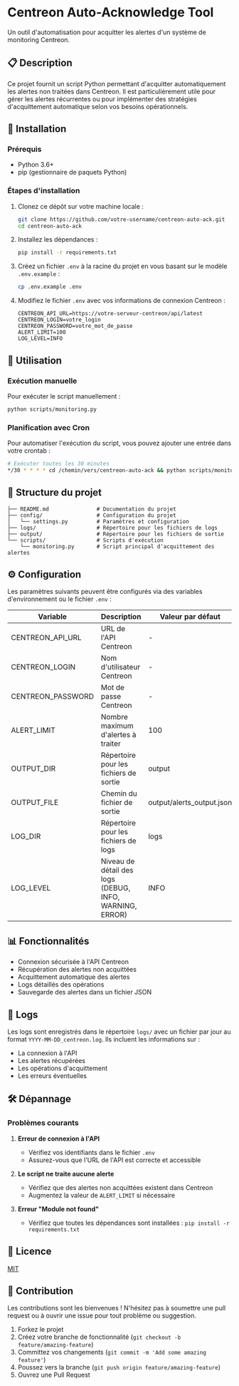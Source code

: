 # Centreon Auto-Acknowledge Tool

Un outil d'automatisation pour acquitter les alertes d'un système de monitoring Centreon.

## 📋 Description

Ce projet fournit un script Python permettant d'acquitter automatiquement les alertes non traitées dans Centreon. Il est particulièrement utile pour gérer les alertes récurrentes ou pour implémenter des stratégies d'acquittement automatique selon vos besoins opérationnels.

## 🔧 Installation

### Prérequis

- Python 3.6+
- pip (gestionnaire de paquets Python)

### Étapes d'installation

1. Clonez ce dépôt sur votre machine locale :
   ```bash
   git clone https://github.com/votre-username/centreon-auto-ack.git
   cd centreon-auto-ack
   ```

2. Installez les dépendances :
   ```bash
   pip install -r requirements.txt
   ```

3. Créez un fichier `.env` à la racine du projet en vous basant sur le modèle `.env.example` :
   ```bash
   cp .env.example .env
   ```

4. Modifiez le fichier `.env` avec vos informations de connexion Centreon :
   ```
   CENTREON_API_URL=https://votre-serveur-centreon/api/latest
   CENTREON_LOGIN=votre_login
   CENTREON_PASSWORD=votre_mot_de_passe
   ALERT_LIMIT=100
   LOG_LEVEL=INFO
   ```

## 🚀 Utilisation

### Exécution manuelle

Pour exécuter le script manuellement :

```bash
python scripts/monitoring.py
```

### Planification avec Cron

Pour automatiser l'exécution du script, vous pouvez ajouter une entrée dans votre crontab :

```bash
# Exécuter toutes les 30 minutes
*/30 * * * * cd /chemin/vers/centreon-auto-ack && python scripts/monitoring.py >> /var/log/centreon-auto-ack.log 2>&1
```

## 📁 Structure du projet

```
├── README.md               # Documentation du projet
├── config/                 # Configuration du projet
│   └── settings.py         # Paramètres et configuration
├── logs/                   # Répertoire pour les fichiers de logs
├── output/                 # Répertoire pour les fichiers de sortie
└── scripts/                # Scripts d'exécution
    └── monitoring.py       # Script principal d'acquittement des alertes
```

## ⚙️ Configuration

Les paramètres suivants peuvent être configurés via des variables d'environnement ou le fichier `.env` :

| Variable | Description | Valeur par défaut |
|----------|-------------|-------------------|
| CENTREON_API_URL | URL de l'API Centreon | - |
| CENTREON_LOGIN | Nom d'utilisateur Centreon | - |
| CENTREON_PASSWORD | Mot de passe Centreon | - |
| ALERT_LIMIT | Nombre maximum d'alertes à traiter | 100 |
| OUTPUT_DIR | Répertoire pour les fichiers de sortie | output |
| OUTPUT_FILE | Chemin du fichier de sortie | output/alerts_output.json |
| LOG_DIR | Répertoire pour les fichiers de logs | logs |
| LOG_LEVEL | Niveau de détail des logs (DEBUG, INFO, WARNING, ERROR) | INFO |

## 📊 Fonctionnalités

- Connexion sécurisée à l'API Centreon
- Récupération des alertes non acquittées
- Acquittement automatique des alertes
- Logs détaillés des opérations
- Sauvegarde des alertes dans un fichier JSON

## 📝 Logs

Les logs sont enregistrés dans le répertoire `logs/` avec un fichier par jour au format `YYYY-MM-DD_centreon.log`. Ils incluent les informations sur :
- La connexion à l'API
- Les alertes récupérées
- Les opérations d'acquittement
- Les erreurs éventuelles

## 🛠️ Dépannage

### Problèmes courants

1. **Erreur de connexion à l'API**
   - Vérifiez vos identifiants dans le fichier `.env`
   - Assurez-vous que l'URL de l'API est correcte et accessible

2. **Le script ne traite aucune alerte**
   - Vérifiez que des alertes non acquittées existent dans Centreon
   - Augmentez la valeur de `ALERT_LIMIT` si nécessaire

3. **Erreur "Module not found"**
   - Vérifiez que toutes les dépendances sont installées : `pip install -r requirements.txt`

## 📜 Licence

[MIT](LICENSE)

## 👥 Contribution

Les contributions sont les bienvenues ! N'hésitez pas à soumettre une pull request ou à ouvrir une issue pour tout problème ou suggestion.

1. Forkez le projet
2. Créez votre branche de fonctionnalité (`git checkout -b feature/amazing-feature`)
3. Committez vos changements (`git commit -m 'Add some amazing feature'`)
4. Poussez vers la branche (`git push origin feature/amazing-feature`)
5. Ouvrez une Pull Request